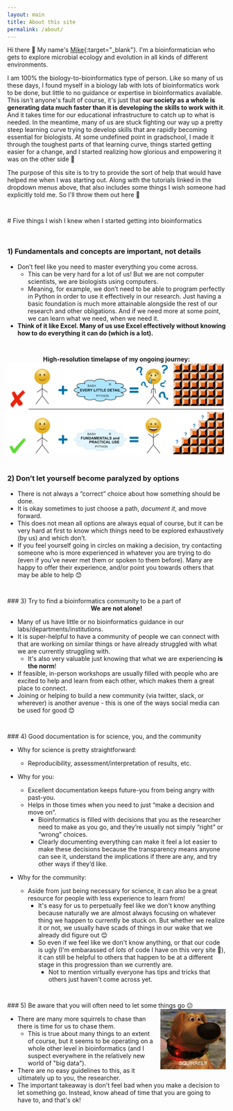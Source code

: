 ```yaml
---
layout: main
title: About this site
permalink: /about/
---
```


Hi there 🙂 My name's [Mike](https://twitter.com/AstrobioMike){:target="_blank"}. I'm a bioinformatician who gets to explore microbial ecology and evolution in all kinds of different environments. 

I am 100% the biology-to-bioinformatics type of person. Like so many of us these days, I found myself in a biology lab with lots of bioinformatics work to be done, but little to no guidance or expertise in bioinformatics available. This isn't anyone's fault of course, it's just that **our society as a whole is generating data much faster than it is developing the skills to work with it**. And it takes time for our educational infrastructure to catch up to what is needed. In the meantime, many of us are stuck fighting our way up a pretty steep learning curve trying to develop skills that are rapidly becoming essential for biologists. At some undefined point in gradschool, I made it through the toughest parts of that learning curve, things started getting easier for a change, and I started realizing how glorious and empowering it was on the other side 🙂 

The purpose of this site is to try to provide the sort of help that would have helped me when I was starting out. Along with the tutorials linked in the dropdown menus above, that also includes some things I wish someone had explicitly told me. So I'll throw them out here 🙂

<hr style="height:15px; visibility:hidden;" />
# Five things I wish I knew when I started getting into bioinformatics

<hr style="height:15px; visibility:hidden;" />

### 1) Fundamentals and concepts are important, not details
* Don’t feel like you need to master everything you come across.
	* This can be very hard for a lot of us! But we are not computer scientists, we are biologists using computers.
	* Meaning, for example, we don’t need to be able to program perfectly in Python in order to use it effectively in our research. Just having a basic foundation is much more attainable alongside the rest of our research and other obligations. And if we need more at some point, we can learn what we need, when we need it. 
* **Think of it like Excel. Many of us use Excel effectively without knowing how to do everything it can do (which is a lot).** 

<hr style="height:15px; visibility:hidden;" />
<center><b>High-resolution timelapse of my ongoing journey:</b></center>
<center><img src="../images/mike_philosophy2.png" title="Don't worry about every little detail!"></center>
<br>

### 2) Don’t let yourself become paralyzed by options
* There is not always a “correct” choice about how something should be done. 
* It is okay sometimes to just choose a path, *document it*, and move forward.
* This does not mean all options are always equal of course, but it can be very hard at first to know which things need to be explored exhaustively (by us) and which don’t.
* If you feel yourself going in circles on making a decision, try contacting someone who is more experienced in whatever you are trying to do (even if you've never met them or spoken to them before). Many are happy to offer their experience, and/or point you towards others that may be able to help 😊

<hr style="height:15px; visibility:hidden;" />
### 3) Try to find a bioinformatics community to be a part of

<center><b>We are not alone!</b></center>

* Many of us have little or no bioinformatics guidance in our labs/departments/institutions.
* It is super-helpful to have a community of people we can connect with that are working on similar things or have already struggled with what we are currently struggling with. 
	* It's also very valuable just knowing that what we are experiencing **is the norm**!
* If feasible, in-person workshops are usually filled with people who are excited to help and learn from each other, which makes them a great place to connect.
* Joining or helping to build a new community (via twitter, slack, or wherever) is another avenue - this is one of the ways social media can be used for good 😊

<hr style="height:15px; visibility:hidden;" />
### 4) Good documentation is for science, you, and the community

* Why for science is pretty straightforward:
	* Reproducibility, assessment/interpretation of results, etc.
* Why for you:
	* Excellent documentation keeps future-you from being angry with past-you.
	* Helps in those times when you need to just “make a decision and move on”.
		* Bioinformatics is filled with decisions that you as the researcher need to make as you go, and they’re usually not simply “right” or “wrong” choices.
		* Clearly documenting everything can make it feel a lot easier to make these decisions because the transparency means anyone can see it, understand the implications if there are any, and try other ways if they’d like.

* Why for the community:
	* Aside from just being necessary for science, it can also be a great resource for people with less experience to learn from!
		* It's easy for us to perpetually feel like we don't know anything because naturally we are almost always focusing on whatever thing we happen to currently be stuck on. But whether we realize it or not, we usually have scads of things in our wake that we already did figure out 😊
		* So even if we feel like we don't know anything, or that our code is ugly (I'm embarassed of *lots* of code I have on this very site 😬), it can still be helpful to others that happen to be at a different stage in this progression than we currently are. 
			* Not to mention virtually everyone has tips and tricks that others just haven't come across yet.

<hr style="height:15px; visibility:hidden;" />
### 5) Be aware that you will often need to let some things go 😕

<img src="../images/up-dog.png" width="30%" style="float: right; padding-left: 15px">

* There are many more squirrels to chase than there is time for us to chase them.
	* This is true about many things to an extent of course, but it seems to be operating on a whole other level in bioinformatics (and I suspect everywhere in the relatively new world of "big data").
* There are no easy guidelines to this, as it ultimately up to you, the researcher.
* The important takeaway is don't feel bad when you make a decision to let something go. Instead, know ahead of time that you are going to have to, and that's ok!

